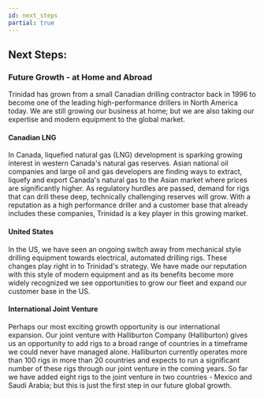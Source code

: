 ```yaml
---
id: next_steps
partial: true
---
```


## Next Steps:

### Future Growth - at Home and Abroad

Trinidad has grown from a small Canadian drilling contractor back in 1996 to become one of the leading high-performance drillers in North America today. We are still growing our business at home; but we are also taking our expertise and modern equipment to the global market.

<h4 class="no-border">
    <i class="right-arrow"></i>
    Canadian LNG
</h4>

In Canada, liquefied natural gas (LNG) development is sparking growing interest in western Canada's natural gas reserves. Asian national oil companies and large oil and gas developers are finding ways to extract, liquefy and export Canada's natural gas to the Asian market where prices are significantly higher. As regulatory hurdles are passed, demand for rigs that can drill these deep, technically challenging reserves will grow. With a reputation as a high performance driller and a customer base that already includes these companies, Trinidad is a key player in this growing market. 

<h4>
    <i class="right-arrow"></i>
    United States
</h4>

In the US, we have seen an ongoing switch away from mechanical style drilling equipment towards electrical, automated drilling rigs. These changes play right in to Trinidad's strategy. We have made our reputation with this style of modern equipment and as its benefits become more widely recognized we see opportunities to grow our fleet and expand our customer base in the US.

<h4>
    <i class="right-arrow"></i>
    International Joint Venture
</h4>

Perhaps our most exciting growth opportunity is our international expansion. Our joint venture with Halliburton Company (Halliburton) gives us an opportunity to add rigs to a broad range of countries in a timeframe we could never have managed alone. Halliburton currently operates more than 100 rigs in more than 20 countries and expects to run a significant number of these rigs through our joint venture in the coming years. So far we have added eight rigs to the joint venture in two countries - Mexico and Saudi Arabia; but this is just the first step in our future global growth.

<div class="top-border">&nbsp;</div>

